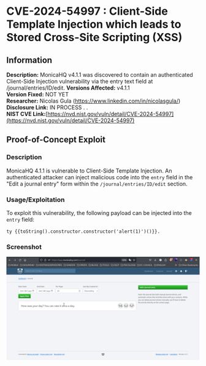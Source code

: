 # CVE-2024-54997 : Client-Side Template Injection which leads to Stored Cross-Site Scripting (XSS)

## Information  
**Description:** MonicaHQ v4.1.1 was discovered to contain an authenticated Client-Side Injection vulnerability via the entry text field at /journal/entries/ID/edit.
**Versions Affected:** v4.1.1  
**Version Fixed:** NOT YET  
**Researcher:** Nicolas Gula (https://www.linkedin.com/in/nicolasgula/)  
**Disclosure Link:** IN PROCESS . .  
**NIST CVE Link:**[https://nvd.nist.gov/vuln/detail/CVE-2024-54997](https://nvd.nist.gov/vuln/detail/CVE-2024-54997) 

## Proof-of-Concept Exploit  

### Description  
MonicaHQ 4.1.1 is vulnerable to Client-Side Template Injection. An authenticated attacker can inject malicious code into the `entry` field in the "Edit a journal entry" form within the `/journal/entries/ID/edit` section.  

### Usage/Exploitation  
To exploit this vulnerability, the following payload can be injected into the `entry` field:  

```vue
ty {{toString().constructor.constructor('alert(1)')()}}. 
```


### Screenshot

![Poc](/CVE-2024-54997/PoC.gif)